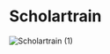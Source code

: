 # Scholartrain
![Scholartrain (1)](https://github.com/user-attachments/assets/4d78fb0a-b329-4691-8dad-cdd65c9631dd)

